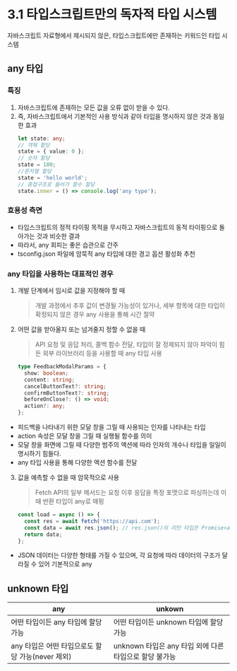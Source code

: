 # 3.1 타입스크립트만의 독자적 타입 시스템

자바스크립트 자료형에서 제시되지 않은, 타입스크립트에만 존재하는 키워드인 타입 시스템

## any 타입

### 특징

1. 자바스크립트에 존재하는 모든 값을 오류 없이 받을 수 있다.
2. 즉, 자바스크립트에서 기본적인 사용 방식과 같아 타입을 명시하지 않은 것과 동일한 효과
   ```ts
   let state: any;
   // 객체 할당
   state = { value: 0 };
   // 숫자 할당
   state = 100;
   //문자열 할당
   state = 'hello world';
   // 중첩구조로 들어가 함수 할당
   state.inner = () => console.log('any type');
   ```

### 효용성 측면

- 타입스크립트의 정적 타이핑 목적을 무시하고 자바스크립트의 동적 타이핑으로 돌아가는 것과 비슷한 결과
- 따라서, any 회피는 좋은 습관으로 간주
- tsconfig.json 파일에 암묵적 any 타입에 대한 경고 옵션 활성화 추천

### any 타입을 사용하는 대표적인 경우

1. 개발 단계에서 임시로 값을 지정해야 할 때
   > 개발 과정에서 추후 값이 변경될 가능성이 있거나, 세부 항목에 대한 타입이 확정되지 않은 경우 any 사용을 통해 시간 절약
2. 어떤 값을 받아올지 또는 넘겨줄지 정할 수 없을 때

   > API 요청 및 응답 처리, 콜백 함수 전달, 타입이 잘 정제되지 않아 파악이 힘든 외부 라이브러리 등을 사용할 때 any 타입 사용

   ```ts
   type FeedbackModalParams = {
     show: boolean;
     content: string;
     cancelButtonText?: string;
     confirmButtonText?: string;
     beforeOnClose?: () => void;
     action?: any;
   };
   ```

- 피드백을 나타내기 위한 모달 창을 그릴 때 사용되는 인자를 나타내는 타입
- action 속성은 모달 창을 그릴 때 실행될 함수를 의미
- 모달 창을 화면에 그릴 때 다양한 범주의 액션에 따라 인자의 개수나 타입을 일일이 명시하기 힘들다.
- any 타입 사용을 통해 다양한 액션 함수를 전달

3. 값을 예측할 수 없을 때 암묵적으로 사용
   > Fetch API의 일부 메서드는 요청 이후 응답을 특정 포맷으로 파싱하는데 이때 반환 타입이 any로 매핑
   ```ts
   const load = async () => {
     const res = await fetch('https://api.com');
     const data = await res.json(); // res.json()의 리턴 타입은 Promise<any>로 정의
     return data;
   };
   ```

- JSON 데이터는 다양한 형태를 가질 수 있으며, 각 요청에 따라 데이터의 구조가 달라질 수 있어 기본적으로 any

## unknown 타입

| any                                              | unkown                                                 |
| ------------------------------------------------ | ------------------------------------------------------ |
| 어떤 타입이든 any 타입에 할당 가능               | 어떤 타입이든 unknown 타입에 할당 가능                 |
| any 타입은 어떤 타입으로도 할당 가능(never 제외) | unknown 타입은 any 타입 외에 다른 타입으로 할당 불가능 |
